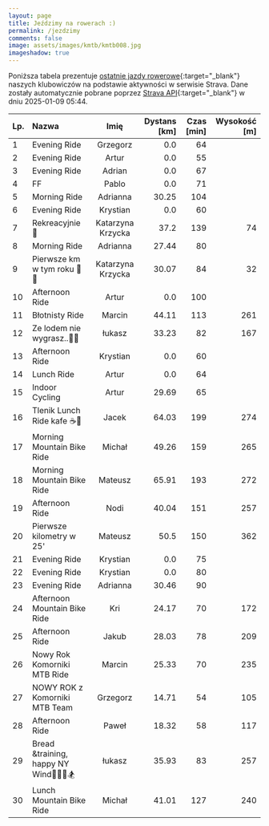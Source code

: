 ```yaml
---
layout: page
title: Jeździmy na rowerach :)
permalink: /jezdzimy
comments: false
image: assets/images/kmtb/kmtb008.jpg
imageshadow: true
---
```


Poniższa tabela prezentuje [ostatnie jazdy rowerowe](https://www.strava.com/clubs/336381){:target="_blank"} naszych klubowiczów na podstawie aktywności w serwisie Strava. Dane zostały automatycznie pobrane poprzez [Strava API](https://developers.strava.com/docs/reference/#api-Clubs-getClubActivitiesById){:target="_blank"} w dniu 2025-01-09 05:44.

Lp. | Nazwa | Imię | Dystans [km] | Czas [min] | Wysokość [m]
:--- | :--- | :---: | ---: | ---: | ---:
1|Evening Ride|Grzegorz|0.0|64|
2|Evening Ride|Artur|0.0|55|
3|Evening Ride|Adrian|0.0|67|
4|FF|Pablo|0.0|71|
5|Morning Ride|Adrianna|30.25|104|
6|Evening Ride|Krystian|0.0|60|
7|Rekreacyjnie 🚴|Katarzyna Krzycka|37.2|139|74
8|Morning Ride|Adrianna|27.44|80|
9|Pierwsze km w tym roku 🚴😃|Katarzyna Krzycka|30.07|84|32
10|Afternoon Ride|Artur|0.0|100|
11|Błotnisty Ride|Marcin|44.11|113|261
12|Ze lodem nie wygrasz..🍦🥲|łukasz|33.23|82|167
13|Afternoon Ride|Krystian|0.0|60|
14|Lunch Ride|Artur|0.0|64|
15|Indoor Cycling|Artur|29.69|65|
16|Tlenik Lunch Ride kafe ☕️🍪|Jacek|64.03|199|274
17|Morning Mountain Bike Ride|Michał|49.26|159|265
18|Morning Mountain Bike Ride|Mateusz|65.91|193|272
19|Afternoon Ride|Nodi|40.04|151|257
20|Pierwsze kilometry w 25'|Mateusz|50.5|150|362
21|Evening Ride|Krystian|0.0|75|
22|Evening Ride|Krystian|0.0|80|
23|Evening Ride|Adrianna|30.46|90|
24|Afternoon Mountain Bike Ride|Kri|24.17|70|172
25|Afternoon Ride|Jakub|28.03|78|209
26|Nowy Rok Komorniki MTB Ride|Marcin|25.33|70|235
27|NOWY ROK z Komorniki MTB Team|Grzegorz|14.71|54|105
28|Afternoon Ride|Paweł|18.32|58|117
29|Bread &training, happy NY Wind💨💯🚴🏂|łukasz|35.93|83|257
30|Lunch Mountain Bike Ride|Michał|41.01|127|240
